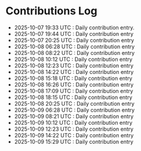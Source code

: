 # Contributions Log

- 2025-10-07 19:33 UTC : Daily contribution entry.
- 2025-10-07 19:44 UTC : Daily contribution entry
- 2025-10-07 20:25 UTC : Daily contribution entry
- 2025-10-08 06:28 UTC : Daily contribution entry
- 2025-10-08 08:22 UTC : Daily contribution entry
- 2025-10-08 10:12 UTC : Daily contribution entry
- 2025-10-08 12:23 UTC : Daily contribution entry
- 2025-10-08 14:22 UTC : Daily contribution entry
- 2025-10-08 15:18 UTC : Daily contribution entry
- 2025-10-08 16:26 UTC : Daily contribution entry
- 2025-10-08 17:09 UTC : Daily contribution entry
- 2025-10-08 18:15 UTC : Daily contribution entry
- 2025-10-08 20:25 UTC : Daily contribution entry
- 2025-10-09 06:28 UTC : Daily contribution entry
- 2025-10-09 08:21 UTC : Daily contribution entry
- 2025-10-09 10:12 UTC : Daily contribution entry
- 2025-10-09 12:23 UTC : Daily contribution entry
- 2025-10-09 14:22 UTC : Daily contribution entry
- 2025-10-09 15:29 UTC : Daily contribution entry
